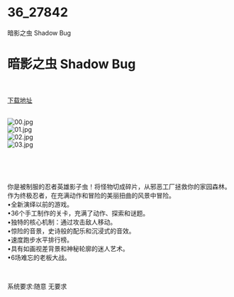 # 36_27842
暗影之虫 Shadow Bug
# 暗影之虫 Shadow Bug
 <br/></br>
[下载地址](https://www.switch520.cc/article/27842 "下载地址")
<br/></br>

<p><img title="00.jpg" src="https://www.switch520.cc/muke_img/2022_03_05_b185d137577e1.jpg" alt="00.jpg"><br>
<img title="01.jpg" src="https://www.switch520.cc/muke_img/2022_03_05_04df84d638f13.jpg" alt="01.jpg"><br>
<img title="02.jpg" src="https://www.switch520.cc/muke_img/2022_03_05_bae8fdeb5c902.jpg" alt="02.jpg"><br>
<img title="03.jpg" src="https://www.switch520.cc/muke_img/2022_03_05_b34a141537597.jpg" alt="03.jpg"></p>
<p>&nbsp;</p>
<p>&nbsp;</p>
<p>你是被制服的忍者英雄影子虫！将怪物切成碎片，从邪恶工厂拯救你的家园森林。作为终极忍者，在充满动作和冒险的美丽扭曲的风景中冒险。<br>
•全新演绎以前的游戏。<br>
•36个手工制作的关卡，充满了动作、探索和谜题。<br>
•独特的核心机制：通过攻击敌人移动。<br>
•惊险的音景，史诗般的配乐和沉浸式的音效。<br>
•速度跑步水平排行榜。<br>
•具有如画视差背景和神秘轮廓的迷人艺术。<br>
•6场难忘的老板大战。</p>
<p>&nbsp;</p>
<p>系统要求:随意 无要求</p>



<p>&nbsp;</p>
